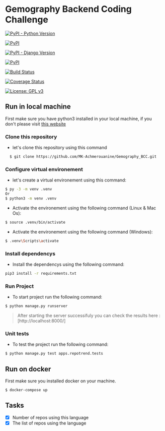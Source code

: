 # Gemography Backend Coding Challenge

[![PyPI - Python Version](https://img.shields.io/pypi/pyversions/Django?style=flat-square)](https://www.python.org/downloads/)

[![PyPI](https://img.shields.io/pypi/v/django?label=Django)](https://www.djangoproject.com)

[![PyPI - Django Version](https://img.shields.io/pypi/djversions/djangorestframework?label=djangorestframework)](https://www.django-rest-framework.org)

[![PyPI](https://img.shields.io/pypi/v/requests?label=requests)](https://requests.readthedocs.io/)

[![Build Status](https://travis-ci.org/MK-Achmerouanine/Gemography_BCC.svg?branch=master)](https://travis-ci.org/MK-Achmerouanine/Gemography_BCC)

[![Coverage Status](https://coveralls.io/repos/github/MK-Achmerouanine/Gemography_BCC/badge.svg?branch=master)](https://coveralls.io/github/MK-Achmerouanine/Gemography_BCC?branch=master)

[![License: GPL v3](https://img.shields.io/badge/License-GPL%20v3-blue.svg)](https://www.gnu.org/licenses/gpl-3.0)

## Run in local machine

First make sure you have python3 installed in your local machine, if you don't please visit [this website](https://www.python.org)

### Clone this repository

- let's clone this repository using this command

```bash
  $ git clone https://github.com/MK-Achmerouanine/Gemography_BCC.git
```

### Configure virtual environement

- let's create a virtual environement using this command:

```bash
$ py -3 -m venv .venv
Or
$ python3 -m venv .venv
```

- Activate the environement using the following command (Linux & Mac Os):

```bash
$ source .venv/bin/activate
```

- Activate the environement using the following command (Windows):

```bash
$ .venv\Scripts\activate
```

### Install dependencys

- Install the dependencys using the following command:

```bash
pip3 install -r requirements.txt
```

### Run Project

- To start project run the following command:

```bash
$ python manage.py runserver
```

> After starting the server successifuly you can check the results here : [http://localhost:8000/]

### Unit tests

- To test the project run the following command:

```bash
$ python manage.py test apps.repotrend.tests
```

## Run on docker

First make sure you installed docker on your machine.

```bash
$ docker-compose up
```

## Tasks

- [x] Number of repos using this language
- [x] The list of repos using the language
